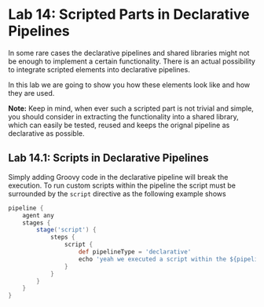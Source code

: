 Lab 14: Scripted Parts in Declarative Pipelines
===============================================

In some rare cases the declarative pipelines and shared libraries might not be enough to implement a certain functionality.
There is an actual possibility to integrate scripted elements into declarative pipelines.

In this lab we are going to show you how these elements look like and how they are used.

**Note:** Keep in mind, when ever such a scripted part is not trivial and simple, you should consider in extracting the functionality
into a shared library, which can easily be tested, reused and keeps the orignal pipeline as declarative as possible.

Lab 14.1: Scripts in Declarative Pipelines
------------------------------------------

Simply adding Groovy code in the declarative pipeline will break the execution. To run custom scripts within the pipeline the script must be surrounded by the ``script`` directive
as the following example shows

```groovy
pipeline {
	agent any
	stages {
		stage('script') {
			steps {
				script {
					def pipelineType = 'declarative'
					echo 'yeah we executed a script within the ${pipelineType} pipeline'
				}
			}
		}
	}
}
```